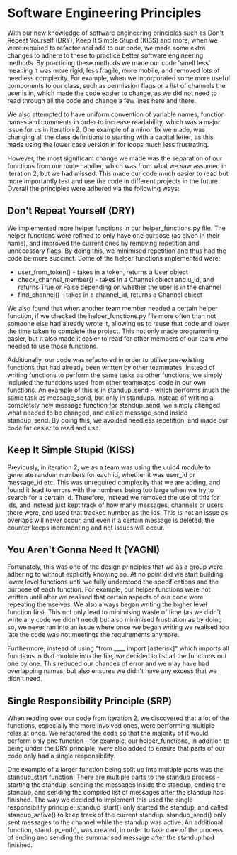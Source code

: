 # Software Engineering Principles
With our new knowledge of software engineering principles such as Don't Repeat Yourself (DRY), Keep It Simple Stupid (KISS) and more, when we were required to refactor and add to our code, we made some extra changes to adhere to these to practice better software engineering methods. By practicing these methods we made our code 'smell less' meaning it was more rigid, less fragile, more mobile, and removed lots of needless complexity. For example, when we incorporated some more useful components to our class, such as permission flags or a list of channels the user is in, which made the code easier to change, as we did not need to read through all the code and change a few lines here and there.  

We also attempted to have uniform convention of variable names, function names and comments in order to increase readability, which was a major issue for us in iteration 2. One example of a minor fix we made, was changing all the class definitions to starting with a capital letter, as this made using the lower case version in for loops much less frustrating.  

However, the most significant change we made was the separation of our functions from our route handler, which was from what we saw assumed in iteration 2, but we had missed. This made our code much easier to read but more importantly test and use the code in different projects in the future. Overall the principles were adhered via the following ways:

## Don't Repeat Yourself (DRY)
We implemented more helper functions in our helper_functions.py file. The helper functions were refined to only have one purpose (as given in their name), and improved the current ones by removing repetition and unnecessary flags. By doing this, we minimised repetition and thus had the code be more succinct. Some of the helper functions implemented were:

* user_from_token() - takes in a token, returns a User object
* check_channel_member() - takes in a Channel object and u_id, and returns True or False depending on whether the user is in the channel
* find_channel() - takes in a channel_id, returns a Channel object

We also found that when another team member needed a certain helper function, if we checked the helper_functions.py file more often than not someone else had already wrote it, allowing us to reuse that code and lower the time taken to complete the project. This not only made programming easier, but it also made it easier to read for other members of our team who needed to use those functions.  

Additionally, our code was refactored in order to utilise pre-existing functions that had already been written by other teammates. Instead of writing functions to perform the same tasks as other functions, we simply included the functions used from other teammates' code in our own functions. An example of this is in standup_send - which performs much the same task as message_send, but only in standups. Instead of writing a completely new message function for standup_send, we simply changed what needed to be changed, and called message_send inside standup_send. By doing this, we avoided needless repetition, and made our code far easier to read and use.

## Keep It Simple Stupid (KISS)
Previously, in iteration 2, we as a team was using the uuid4 module to generate random numbers for each id, whether it was user_id or message_id etc. This was unrequired complexity that we are adding, and found it lead to errors with the numbers being too large when we try to search for a certain id. Therefore, instead we removed the use of this for ids, and instead just kept track of how many messages, channels or users there were, and used that tracked number as the ids. This is not an issue as overlaps will never occur, and even if a certain message is deleted, the counter keeps incrementing and not issues will occur.

## You Aren't Gonna Need It (YAGNI)
Fortunately, this was one of the design principles that we as a group were adhering to without explicitly knowing so. At no point did we start building lower level functions until we fully understood the specifications and the purpose of each function. For example, our helper functions were not written until after we realised that certain aspects of our code were repeating themselves. We also always began writing the higher level function first. This not only lead to minimising waste of time (as we didn't write any code we didn't need) but also minimised frustration as by doing so, we never ran into an issue where once we began writing we realised too late the code was not meetings the requirements anymore.  

Furthermore, instead of using "from ____ import [asterisk]" which imports all functions in that module into the file, we decided to list all the functions out one by one. This reduced our chances of error and we may have had overlapping names, but also ensures we didn't have any excess that we didn't need.  

## Single Responsibility Principle (SRP)
When reading over our code from iteration 2, we discovered that a lot of the functions, especially the more involved ones, were performing multiple roles at once. We refactored the code so that the majority of it would perform only one function - for example, our helper_functions, in addition to being under the DRY principle, were also added to ensure that parts of our code only had a single responsibility.  

One example of a larger function being split up into multiple parts was the standup_start function. There are multiple parts to the standup process - starting the standup, sending the messages inside the standup, ending the standup, and sending the compiled list of messages after the standup has finished. The way we decided to implement this used the single responsibility principle: standup_start() only started the standup, and called standup_active() to keep track of the current standup. standup_send() only sent messages to the channel while the standup was active. An additional function, standup_end(), was created, in order to take care of the process of ending and sending the summarised message after the standup had finished.
